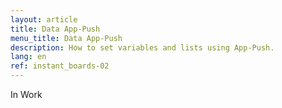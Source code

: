 ```yaml
---
layout: article
title: Data App-Push
menu_title: Data App-Push
description: How to set variables and lists using App-Push.
lang: en
ref: instant_boards-02
---
```


In Work